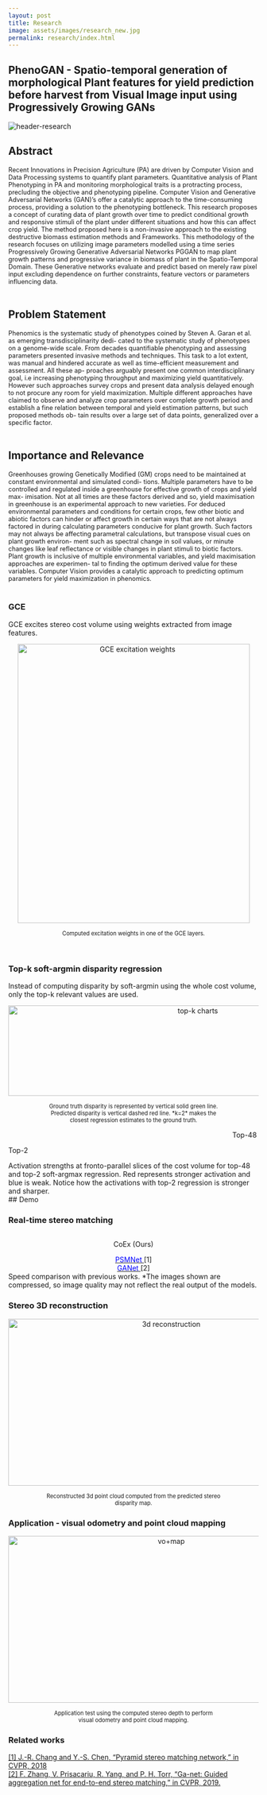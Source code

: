 ```yaml
---
layout: post
title: Research
image: assets/images/research_new.jpg
permalink: research/index.html
---
```


## PhenoGAN - Spatio-temporal generation of morphological Plant features for yield prediction before harvest from Visual Image input using Progressively Growing GANs

![header-research](https://user-images.githubusercontent.com/99654398/153884838-f6be4ba1-fe8d-4865-90a1-33bc3399b66c.png)



## Abstract

<span style="font-size:0.9em;">
Recent Innovations in Precision Agriculture (PA) are driven by Computer Vision and Data Processing systems to quantify plant parameters. Quantitative analysis of Plant Phenotyping in PA and monitoring morphological traits is a protracting process, precluding the objective and phenotyping pipeline. Computer
Vision and Generative Adversarial Networks (GAN)’s offer a catalytic approach to the time-consuming
process, providing a solution to the phenotyping bottleneck. This research proposes a concept of curating
data of plant growth over time to predict conditional growth and responsive stimuli of the plant under
different situations and how this can affect crop yield. The method proposed here is a non-invasive approach to the existing destructive biomass estimation methods and Frameworks. This methodology of the
research focuses on utilizing image parameters modelled using a time series Progressively Growing Generative Adversarial Networks PGGAN to map plant growth patterns and progressive variance in biomass of
plant in the Spatio-Temporal Domain. These Generative networks evaluate and predict based on merely
raw pixel input excluding dependence on further constraints, feature vectors or parameters influencing
data.
</span>
<p style="margin: 0 auto; font-size:0.9em; text-align:left ; " markdown="1">
  </p>

<br>

## Problem Statement

<span style="font-size:0.9em;">
Phenomics is the systematic study of phenotypes coined by
Steven A. Garan et al. as emerging transdisciplinarity dedi-
cated to the systematic study of phenotypes on a genome-wide
scale. From decades quantifiable phenotyping and assessing
parameters presented invasive methods and techniques. This
task to a lot extent, was manual and hindered accurate as well
as time-efficient measurement and assessment. All these ap-
proaches arguably present one common interdisciplinary goal,
i.e increasing phenotyping throughput and maximizing yield
quantitatively. However such approaches survey crops and
present data analysis delayed enough to not procure any room
for yield maximization. Multiple different approaches have
claimed to observe and analyze crop parameters over complete
growth period and establish a fine relation between temporal
and yield estimation patterns, but such proposed methods ob-
tain results over a large set of data points, generalized over a
specific factor.
</span>
<p style="margin: 0 auto; font-size:0.9em; text-align:left ; " markdown="1">
  </p>

<br>



##  Importance and Relevance


<span style="font-size:0.9em;">
Greenhouses growing Genetically Modified (GM) crops need to
be maintained at constant environmental and simulated condi-
tions. Multiple parameters have to be controlled and regulated
inside a greenhouse for effective growth of crops and yield max-
imisation. Not at all times are these factors derived and so,
yield maximisation in greenhouse is an experimental approach
to new varieties. For deduced environmental parameters and
conditions for certain crops, few other biotic and abiotic factors
can hinder or affect growth in certain ways that are not always
factored in during calculating parameters conducive for plant
growth. Such factors may not always be affecting parametral
calculations, but transpose visual cues on plant growth environ-
ment such as spectral change in soil values, or minute changes
like leaf reflectance or visible changes in plant stimuli to biotic
factors. Plant growth is inclusive of multiple environmental
variables, and yield maximisation approaches are experimen-
tal to finding the optimum derived value for these variables.
Computer Vision provides a catalytic approach to predicting
optimum parameters for yield maximization in phenomics.
</span>
<p style="margin: 0 auto; font-size:0.9em; text-align:left ; " markdown="1">
  </p>

<br>



### GCE

<span style="font-size:1em;"> GCE excites stereo cost volume using weights extracted from image features. </span>

<!-- <div class="row">
    <div class="col-sm mt-4 mt-md-0">
        <img class="img-fluid rounded z-depth-0" src="{{ '/assets/img/publications/CoEx/exc_0_2b.png' | relative_url }}" alt="" title="example image"/>
    </div>
    <div class="col-sm mt-4 mt-md-0">
        <img class="img-fluid rounded z-depth-0" src="{{ '/assets/img/publications/CoEx/exc_1_2b.png' | relative_url }}" alt="" title="example image"/>
    </div>
    <div class="col-sm mt-4 mt-md-0">
        <img class="img-fluid rounded z-depth-0" src="{{ '/assets/img/publications/CoEx/exc_2_2b.png' | relative_url }}" alt="" title="example image"/>
    </div>
    <div class="col-sm mt-4 mt-md-0">
        <img class="img-fluid rounded z-depth-0" src="{{ '/assets/img/publications/CoEx/exc_3_2b.png' | relative_url }}" alt="" title="example image"/>
    </div>
</div>  -->

<!-- <div class="row">
    <div class="col-sm mt-1 mt-md-0" align="center" >
        <img class="img-fluid rounded z-depth-0" width="467" height="562"  src="{{ '/assets/img/publications/CoEx/exc.jpg' | relative_url }}" alt="" title="gce"/>
    </div>
</div>   -->

<p align="center">
  <img width="467" height="562" src="/assets/img/publications/CoEx/exc.jpg" title="GCE excitation weights" data-zoomable>
  <p style="margin: 0 auto; font-size:0.8em; text-align:center ; max-width: 70%;" markdown="1">
Computed excitation weights in one of the GCE layers. 
  </p>
</p>

<br>

### Top-k soft-argmin disparity regression

<span style="font-size:1em;"> Instead of computing disparity by soft-argmin using the whole cost volume, only the top-k relevant values are used. </span>

<p align="center">
  <img width="747" height="182" src="/assets/img/publications/CoEx/topk_chart.png" title="top-k charts">
  <p style="margin: 0 auto; font-size:0.8em; text-align:center ; max-width: 70%;" markdown="1">
Ground truth disparity is represented by vertical solid green line. Predicted disparity is vertical dashed red line. *k=2* makes the closest regression estimates to the ground truth.
  </p>
</p>


<div class="row mt-2">
    <div class="col-sm mt-2 mt-md-0">
    <p align="right">
        Top-48
        <img class="img-fluid rounded z-depth-0" src="{{ '/assets/img/publications/CoEx/cost_top48_compress.gif' | relative_url }}" alt="" title="cost top-48" data-zoomable/>
    </p>
    </div>
    <div class="col-sm mt-2 mt-md-0">
    <p align="left">
        <img class="img-fluid rounded z-depth-0" src="{{ '/assets/img/publications/CoEx/cost_top2_compress.gif' | relative_url }}" alt="" title="cost top-2" data-zoomable/>Top-2
    </p>
    </div>
</div> 
<div class="caption">
    Activation strengths at fronto-parallel slices of the cost volume for top-48 and top-2 soft-argmax regression. Red represents stronger activation and blue is weak. Notice how the activations with top-2 regression is stronger and sharper.
</div>
## Demo

### Real-time stereo matching

<div class="row mt-3">
    <div class="col-sm mt-3 mt-md-0">
        <img class="img-fluid rounded z-depth-0" src="{{ '/assets/img/publications/CoEx/coex_compress3.gif' | relative_url }}" alt="" title="CoEx" data-zoomable/>
    </div>
    <div class="col-sm mt-3 mt-md-0">
        <img class="img-fluid rounded z-depth-0" src="{{ '/assets/img/publications/CoEx/psm_compress3.gif' | relative_url }}" alt="" title="PSMNet" data-zoomable/>
    </div>
    <div class="col-sm mt-3 mt-md-0">
        <img class="img-fluid rounded z-depth-0" src="{{ '/assets/img/publications/CoEx/ganet_compress3.gif' | relative_url }}" alt="" title="GANet" data-zoomable/>
    </div>
</div> 
<div class="row mt-3">
    <div class="col-sm mt-3 mt-md-0" align="center">
        <p>CoEx (Ours)</p>
    </div>
    <div class="col-sm mt-3 mt-md-0" align="center">
        <a href="https://openaccess.thecvf.com/content_cvpr_2018/papers/Chang_Pyramid_Stereo_Matching_CVPR_2018_paper.pdf">
            <span style="color:blue">PSMNet</span>
        </a>
        [1]
    </div>
    <div class="col-sm mt-3 mt-md-0" align="center">
        <a href="https://openaccess.thecvf.com/content_CVPR_2019/papers/Zhang_GA-Net_Guided_Aggregation_Net_for_End-To-End_Stereo_Matching_CVPR_2019_paper.pdf">
            <span style="color:blue">GANet</span>
        </a>
        [2]
    </div>
</div> 
<div class="caption">
    Speed comparison with previous works. *The images shown are compressed, so image quality may not reflect the real output of the models.
</div>

### Stereo 3D reconstruction

<p align="center">
  <img width="640" height="336" src="/assets/img/publications/CoEx/recons_compress3.gif" title="3d reconstruction" data-zoomable>
  <p style="margin: 0 auto; font-size:0.8em; text-align:center ; max-width: 70%;" markdown="1">
Reconstructed 3d point cloud computed from the predicted stereo disparity map.
  </p>
</p>

### Application - visual odometry and point cloud mapping

<p align="center">
  <img width="640" height="336" src="/assets/img/publications/CoEx/vo+map_compress3.gif" title="vo+map" data-zoomable>
  <p style="margin: 0 auto; font-size:0.8em; text-align:center ; max-width: 70%;" markdown="1">
Application test using the computed stereo depth to perform visual odometry and point cloud mapping.
  </p>
</p>

### Related works
[\[1\] J.-R. Chang and Y.-S. Chen, “Pyramid stereo matching network,” in
CVPR, 2018](https://openaccess.thecvf.com/content_cvpr_2018/papers/Chang_Pyramid_Stereo_Matching_CVPR_2018_paper.pdf)  
[\[2\] F. Zhang, V. Prisacariu, R. Yang, and P. H. Torr, “Ga-net: Guided
aggregation net for end-to-end stereo matching,” in CVPR, 2019.](https://openaccess.thecvf.com/content_CVPR_2019/papers/Zhang_GA-Net_Guided_Aggregation_Net_for_End-To-End_Stereo_Matching_CVPR_2019_paper.pdf)

